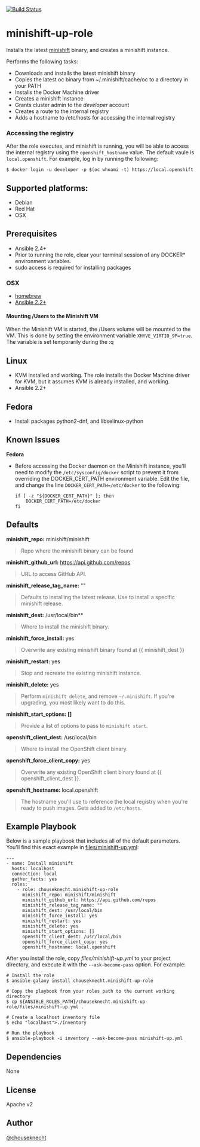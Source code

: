 [![Build Status](https://travis-ci.org/chouseknecht/minishift-up-role.svg?branch=master)](https://travis-ci.org/chouseknecht/minishift-up-role)

# minishift-up-role

Installs the latest [minishift](https://github.com/minishift/minishift) binary, and creates a minishift instance.

Performs the following tasks:

- Downloads and installs the latest minishift binary
- Copies the latest oc binary from ~/.minishift/cache/oc to a directory in your PATH
- Installs the Docker Machine driver
- Creates a minishift instance 
- Grants cluster admin to the *developer* account
- Creates a route to the internal registry
- Adds a hostname to /etc/hosts for accessing the internal registry

### Accessing the registry 

After the role executes, and minishift is running, you will be able to access the internal registry using the `openshift_hostname` value. The default vaule is `local.openshift`. For example, log in by running the following:

```
$ docker login -u developer -p $(oc whoami -t) https://local.openshift
```

## Supported platforms: 

- Debian
- Red Hat
- OSX

## Prerequisites 

- Ansible 2.4+
- Prior to running the role, clear your terminal session of any DOCKER* environment variables.
- sudo access is required for installing packages 

### OSX

- [homebrew](https://brew.sh) 
- [Ansible 2.2+](https://docs.ansible.com)

#### Mounting /Users to the Minishift VM

When the Minishift VM is started, the /Users volume will be mounted to the VM. This is done by setting the environment variable `XHYVE_VIRTIO_9P=true`. The variable is set temporarily during the :q

## Linux

- KVM installed and working. The role installs the Docker Machine driver for KVM, but it assumes KVM is already installed, and working.
- Ansible 2.2+


## Fedora

- Install packages python2-dnf, and libselinux-python

## Known Issues

**Fedora**

- Before accessing the Docker daemon on the Minishift instance, you'll need to modify the `/etc/sysconfig/docker` script to prevent it from overriding the DOCKER_CERT_PATH environment variable. Edit the file, and change the line `DOCKER_CERT_PATH=/etc/docker` to the following:

    ```
    if [ -z "${DOCKER_CERT_PATH}" ]; then
        DOCKER_CERT_PATH=/etc/docker
    fi
    ```
    
## Defaults

**minishift_repo:** minishift/minishift

> Repo where the minishift binary can be found

**minishift_github_url:** https://api.github.com/repos

> URL to access GitHub API. 

**minishift_release_tag_name:** ""

> Defaults to installing the latest release. Use to install a specific minishift release.

**minishift_dest:** /usr/local/bin**

> Where to install the minishift binary.

**minishift_force_install:** yes

> Overwrite any existing minishift binary found at {{ minishift_dest }}

**minishift_restart:** yes

> Stop and recreate the existing minishift instance.

**minishift_delete:** yes

> Perform `minishift delete`, and remove `~/.minishift`. If you're upgrading, you most likely want to do this. 

**minishift_start_options: []**

> Provide a list of options to pass to `minishift start`.

**openshift_client_dest:** /usr/local/bin

> Where to install the OpenShift client binary.

**openshift_force_client_copy:** yes

> Overwrite any existing OpenShift client binary found at {{ openshift_client_dest }}. 

**openshift_hostname:** local.openshift
> The hostname you'll use to reference the local registry when you're ready to push images. Gets added to `/etc/hosts`.


## Example Playbook

Below is a sample playbook that includes all of the default parameters. You'll find this exact example in [files/minishift-up.yml](files/minishift-up.yml):

```
---
- name: Install minishift
  hosts: localhost
  connection: local
  gather_facts: yes
  roles:
    - role: chouseknecht.minishift-up-role
      minishift_repo: minishift/minishift 
      minishift_github_url: https://api.github.com/repos
      minishift_release_tag_name: ""
      minishift_dest: /usr/local/bin  
      minishift_force_install: yes
      minishift_restart: yes 
      minishift_delete: yes 
      minishift_start_options: []
      openshift_client_dest: /usr/local/bin
      openshift_force_client_copy: yes
      openshift_hostname: local.openshift
```

After you install the role, copy *files/minishift-up.yml* to your project directory, and execute it with the `--ask-become-pass` option. For example:

```
# Install the role 
$ ansible-galaxy install chouseknecht.minishift-up-role

# Copy the playbook from your roles path to the current working directory 
$ cp ${ANSIBLE_ROLES_PATH}/chouseknecht.minishift-up-role/files/minishift-up.yml .

# Create a localhost inventory file
$ echo "localhost">./inventory

# Run the playbook
$ ansible-playbook -i inventory --ask-become-pass minishift-up.yml
```

## Dependencies

None

## License

Apache v2

## Author 

[@chouseknecht](https://github.com/chouseknecht)
